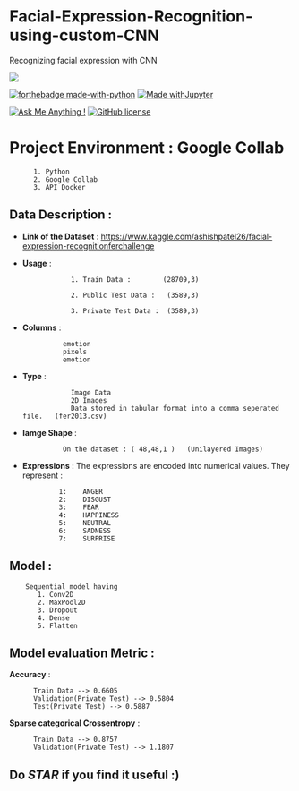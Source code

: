 # Facial-Expression-Recognition-using-custom-CNN
Recognizing facial expression with CNN

![](https://images.ctfassets.net/cnu0m8re1exe/70iMKfC0fJNNd4SN7HmgD1/cbdfd2e0595d4451fa7ff64703562d04/shutterstock_1191853330.jpg?w=650&h=433&fit=fill)

[![forthebadge made-with-python](http://ForTheBadge.com/images/badges/made-with-python.svg)](https://www.python.org/)
[![Made withJupyter](https://img.shields.io/badge/Made%20with-Jupyter-orange?style=for-the-badge&logo=Jupyter)](https://jupyter.org/try)

[![Ask Me Anything !](https://img.shields.io/badge/Ask%20me-anything-1abc9c.svg)](https://GitHub.com/Naereen/ama)
[![GitHub license](https://img.shields.io/github/license/Naereen/StrapDown.js.svg)](https://github.com/Naereen/StrapDown.js/blob/master/LICENSE)
# Project Environment : Google Collab

          1. Python
          2. Google Collab
          3. API Docker
## Data Description :

   * **Link of the Dataset**  : https://www.kaggle.com/ashishpatel26/facial-expression-recognitionferchallenge
   * **Usage**   : 
                     
                     1. Train Data :        (28709,3)
                     
                     2. Public Test Data :   (3589,3)
                     
                     3. Private Test Data :  (3589,3)
   * **Columns** :  
                   
                   emotion
                   pixels
                   emotion
   * **Type**  : 
   
                     Image Data
                     2D Images
                     Data stored in tabular format into a comma seperated file.   (fer2013.csv)
   
   * **Iamge Shape** :
                   
                   On the dataset : ( 48,48,1 )   (Unilayered Images)
                   

                   
   * **Expressions** :
                 The expressions are encoded into numerical values. They represent :
                  
                  1:    ANGER 
                  2:    DISGUST
                  3:    FEAR 
                  4:    HAPPINESS 
                  5:    NEUTRAL
                  6:    SADNESS
                  7:    SURPRISE
## Model : 
        Sequential model having 
           1. Conv2D
           2. MaxPool2D
           3. Dropout
           4. Dense
           5. Flatten
## Model evaluation Metric :
   **Accuracy** :
          
          Train Data --> 0.6605
          Validation(Private Test) --> 0.5804
          Test(Private Test) --> 0.5887
          
   **Sparse categorical Crossentropy** :
          
          Train Data --> 0.8757
          Validation(Private Test) --> 1.1807

## Do ***STAR***  if you find it useful :)
